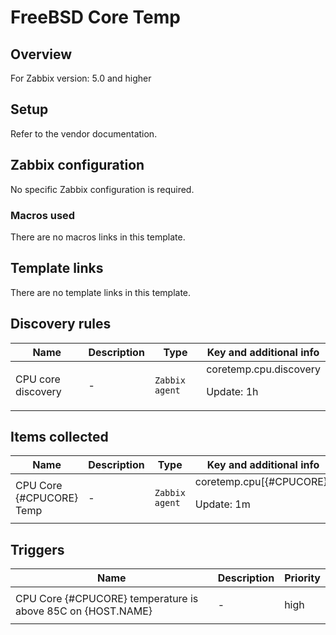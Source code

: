 # FreeBSD Core Temp

## Overview

For Zabbix version: 5.0 and higher

## Setup

Refer to the vendor documentation.

## Zabbix configuration

No specific Zabbix configuration is required.

### Macros used

There are no macros links in this template.

## Template links

There are no template links in this template.

## Discovery rules

|Name|Description|Type|Key and additional info|
|----|-----------|----|----|
|CPU core discovery|<p>-</p>|`Zabbix agent`|coretemp.cpu.discovery<p>Update: 1h</p>|
## Items collected

|Name|Description|Type|Key and additional info|
|----|-----------|----|----|
|CPU Core {#CPUCORE} Temp|<p>-</p>|`Zabbix agent`|coretemp.cpu[{#CPUCORE}]<p>Update: 1m</p>|
## Triggers

|Name|Description|Priority|
|----|-----------|----|
|CPU Core {#CPUCORE} temperature is above 85C on {HOST.NAME}|<p>-</p>|high|

